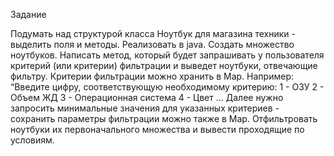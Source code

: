Задание

Подумать над структурой класса Ноутбук для магазина техники - выделить поля и
методы. Реализовать в java.
Создать множество ноутбуков.
Написать метод, который будет запрашивать у пользователя критерий (или критерии)
фильтрации и выведет ноутбуки, отвечающие фильтру. Критерии фильтрации можно
хранить в Map. Например:
“Введите цифру, соответствующую необходимому критерию:
1 - ОЗУ
2 - Объем ЖД
3 - Операционная система
4 - Цвет …
Далее нужно запросить минимальные значения для указанных критериев - сохранить
параметры фильтрации можно также в Map.
Отфильтровать ноутбуки их первоначального множества и вывести проходящие по
условиям.
